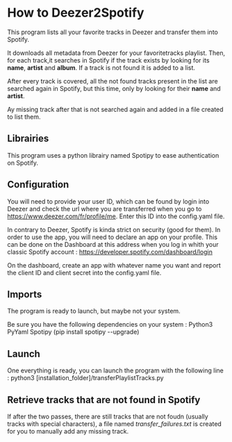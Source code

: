 # How to Deezer2Spotify

This program lists all your favorite tracks in Deezer and transfer them into Spotify.

It downloads all metadata from Deezer for your favoritetracks playlist.
Then, for each track,it searches in Spotify if the track exists by looking for its **name**, **artist** and **album**.
If a track is not found it is added to a list.

After every track is covered, all the not found tracks present in the list are searched again in Spotify, but this time, only by looking for their **name** and **artist**.

Ay missing track after that is not searched again and added in a file created to list them.

## Librairies

This program uses a python librairy named Spotipy to ease authentication on Spotify.

## Configuration

You will need to provide your user ID, which can be found by login into Deezer and check the url where you are transferred when you go to https://www.deezer.com/fr/profile/me.
Enter this ID into the config.yaml file.

In contrary to Deezer, Spotify is kinda strict on security (good for them). In order to use the app, you will need to declare an app on your profile.
This can be done on the Dashboard at this address when you log in whith your classic Spotify account : https://developer.spotify.com/dashboard/login

On the dashboard, create an app with whatever name you want and report the client ID and client secret into the config.yaml file.

## Imports

The program is ready to launch, but maybe not your system.

Be sure you have the following dependencies on your system :
Python3
PyYaml
Spotipy (pip install spotipy --upgrade)

## Launch

One everything is ready, you can launch the program with the following line :
python3 [installation_folder]/transferPlaylistTracks.py

## Retrieve tracks that are not found in Spotify

If after the two passes, there are still tracks that are not foudn (usually tracks with special characters), a file named *transfer_failures.txt* is created for you to manually add any missing track.
